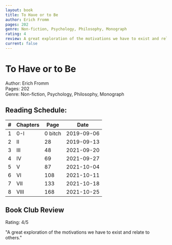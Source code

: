 ```yaml
---
layout: book
title: To Have or to Be
author: Erich Fromm
pages: 202
genre: Non-fiction, Psychology, Philosophy, Monograph
rating: 4
review: A great exploration of the motivations we have to exist and relate to others.
current: false
---
```


# To Have or to Be

Author: Erich Fromm  
Pages: 202  
Genre: Non-fiction, Psychology, Philosophy, Monograph  

## Reading Schedule: 

| # | Chapters | Page | Date | 
|-----|-----|-----|-----|
| 1 | 0-I | 0 bitch | 2019-09-06 |
| 2 | II | 28 | 2019-09-13 |
| 3 | III | 48 | 2021-09-20 |
| 4 | IV | 69 | 2021-09-27 |
| 5 | V | 87 | 2021-10-04 |
| 6 | VI | 108 | 2021-10-11 |
| 7 | VII | 133 | 2021-10-18 |
| 8 | VIII | 168 | 2021-10-25 |

## Book Club Review

Rating: 4/5

"A great exploration of the motivations we have to exist and relate to others."
